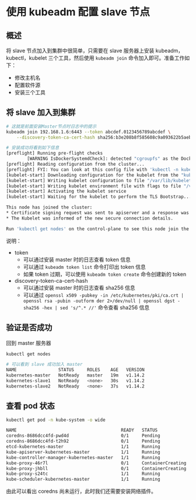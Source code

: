 # 使用 kubeadm 配置 slave 节点

## 概述

将 slave 节点加入到集群中很简单，只需要在 slave 服务器上安装 kubeadm，kubectl，kubelet 三个工具，然后使用 `kubeadm join` 命令加入即可。准备工作如下：

- 修改主机名
- 配置软件源
- 安装三个工具

## 将 slave 加入到集群

```bash
# 这就是前面安装Master节点时日志中的提示
kubeadm join 192.168.1.6:6443 --token abcdef.0123456789abcdef \
    --discovery-token-ca-cert-hash sha256:b3e208b8f585608c9a093622b5aeb7441abb3199db93ab99ca7b33ecda29f736 

# 安装成功将看到如下信息
[preflight] Running pre-flight checks
        [WARNING IsDockerSystemdCheck]: detected "cgroupfs" as the Docker cgroup driver. The recommended driver is "systemd". Please follow the guide at https://kubernetes.io/docs/setup/cri/
[preflight] Reading configuration from the cluster...
[preflight] FYI: You can look at this config file with 'kubectl -n kube-system get cm kubeadm-config -oyaml'
[kubelet-start] Downloading configuration for the kubelet from the "kubelet-config-1.14" ConfigMap in the kube-system namespace
[kubelet-start] Writing kubelet configuration to file "/var/lib/kubelet/config.yaml"
[kubelet-start] Writing kubelet environment file with flags to file "/var/lib/kubelet/kubeadm-flags.env"
[kubelet-start] Activating the kubelet service
[kubelet-start] Waiting for the kubelet to perform the TLS Bootstrap...

This node has joined the cluster:
* Certificate signing request was sent to apiserver and a response was received.
* The Kubelet was informed of the new secure connection details.

Run 'kubectl get nodes' on the control-plane to see this node join the cluster.
```

说明：

- token
  - 可以通过安装 master 时的日志查看 token 信息
  - 可以通过 `kubeadm token list` 命令打印出 token 信息
  - 如果 token 过期，可以使用 `kubeadm token create` 命令创建新的 token
- discovery-token-ca-cert-hash
  - 可以通过安装 master 时的日志查看 sha256 信息
  - 可以通过 `openssl x509 -pubkey -in /etc/kubernetes/pki/ca.crt | openssl rsa -pubin -outform der 2>/dev/null | openssl dgst -sha256 -hex | sed 's/^.* //'` 命令查看 sha256 信息

## 验证是否成功

回到 master 服务器

```bash
kubectl get nodes

# 可以看到 slave 成功加入 master
NAME                STATUS     ROLES    AGE   VERSION
kubernetes-master   NotReady   master   19m   v1.14.2
kubernetes-slave1   NotReady   <none>   30s   v1.14.2
kubernetes-slave2   NotReady   <none>   37s   v1.14.2

```

## 查看 pod 状态

```bash
kubectl get pod -n kube-system -o wide

NAME                                        READY   STATUS              RESTARTS   AGE   IP            NODE                NOMINATED NODE   READINESS GATES
coredns-8686dcc4fd-pwd4d                    0/1     Pending             0          20m   <none>        <none>              <none>           <none>
coredns-8686dcc4fd-t2h92                    0/1     Pending             0          20m   <none>        <none>              <none>           <none>
etcd-kubernetes-master                      1/1     Running             0          19m   192.168.1.6   kubernetes-master   <none>           <none>
kube-apiserver-kubernetes-master            1/1     Running             0          19m   192.168.1.6   kubernetes-master   <none>           <none>
kube-controller-manager-kubernetes-master   1/1     Running             0          19m   192.168.1.6   kubernetes-master   <none>           <none>
kube-proxy-46r7l                            0/1     ContainerCreating   0          84s   192.168.1.8   kubernetes-slave2   <none>           <none>
kube-proxy-jhbll                            0/1     ContainerCreating   0          77s   192.168.1.7   kubernetes-slave1   <none>           <none>
kube-proxy-s24tc                            1/1     Running             0          20m   192.168.1.6   kubernetes-master   <none>           <none>
kube-scheduler-kubernetes-master            1/1     Running             0          19m   192.168.1.6   kubernetes-master   <none>           <none>

```

由此可以看出 coredns 尚未运行，此时我们还需要安装网络插件。